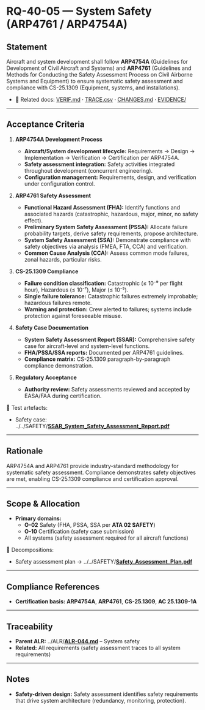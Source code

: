# RQ-40-05 — System Safety (ARP4761 / ARP4754A)

## Statement
Aircraft and system development shall follow **ARP4754A** (Guidelines for Development of Civil Aircraft and Systems) and **ARP4761** (Guidelines and Methods for Conducting the Safety Assessment Process on Civil Airborne Systems and Equipment) to ensure systematic safety assessment and compliance with CS-25.1309 (Equipment, systems, and installations).

- 🔗 Related docs: [VERIF.md](./VERIF.md) · [TRACE.csv](./TRACE.csv) · [CHANGES.md](./CHANGES.md) · [EVIDENCE/](./EVIDENCE/)

---

## Acceptance Criteria
1. **ARP4754A Development Process**  
   - **Aircraft/System development lifecycle:** Requirements → Design → Implementation → Verification → Certification per ARP4754A.  
   - **Safety assessment integration:** Safety activities integrated throughout development (concurrent engineering).  
   - **Configuration management:** Requirements, design, and verification under configuration control.

2. **ARP4761 Safety Assessment**  
   - **Functional Hazard Assessment (FHA):** Identify functions and associated hazards (catastrophic, hazardous, major, minor, no safety effect).  
   - **Preliminary System Safety Assessment (PSSA):** Allocate failure probability targets, derive safety requirements, propose architecture.  
   - **System Safety Assessment (SSA):** Demonstrate compliance with safety objectives via analysis (FMEA, FTA, CCA) and verification.  
   - **Common Cause Analysis (CCA):** Assess common mode failures, zonal hazards, particular risks.

3. **CS-25.1309 Compliance**  
   - **Failure condition classification:** Catastrophic (≤ 10⁻⁹ per flight hour), Hazardous (≤ 10⁻⁷), Major (≤ 10⁻⁵).  
   - **Single failure tolerance:** Catastrophic failures extremely improbable; hazardous failures remote.  
   - **Warning and protection:** Crew alerted to failures; systems include protection against foreseeable misuse.

4. **Safety Case Documentation**  
   - **System Safety Assessment Report (SSAR):** Comprehensive safety case for aircraft-level and system-level functions.  
   - **FHA/PSSA/SSA reports:** Documented per ARP4761 guidelines.  
   - **Compliance matrix:** CS-25.1309 paragraph-by-paragraph compliance demonstration.

5. **Regulatory Acceptance**  
   - **Authority review:** Safety assessments reviewed and accepted by EASA/FAA during certification.

🔗 Test artefacts:  
- Safety case: ../../SAFETY/[**SSAR_System_Safety_Assessment_Report.pdf**](../../SAFETY/SSAR_System_Safety_Assessment_Report.pdf)

---

## Rationale
ARP4754A and ARP4761 provide industry-standard methodology for systematic safety assessment. Compliance demonstrates safety objectives are met, enabling CS-25.1309 compliance and certification approval.

---

## Scope & Allocation
- **Primary domains:**  
  - **O-02** Safety (FHA, PSSA, SSA per **ATA 02 SAFETY**)  
  - **O-10** Certification (safety case submission)  
  - All systems (safety assessment required for all aircraft functions)

🔗 Decompositions:  
- Safety assessment plan → ../../SAFETY/[**Safety_Assessment_Plan.pdf**](../../SAFETY/Safety_Assessment_Plan.pdf)

---

## Compliance References
- **Certification basis:** **ARP4754A**, **ARP4761**, **CS-25.1309**, **AC 25.1309-1A**

---

## Traceability
- **Parent ALR:** ../ALR/[**ALR-044.md**](../ALR-044.md) – System safety  
- **Related:** All requirements (safety assessment traces to all system requirements)

---

## Notes
- **Safety-driven design:** Safety assessment identifies safety requirements that drive system architecture (redundancy, monitoring, protection).
